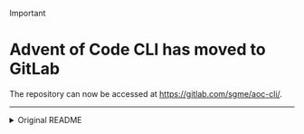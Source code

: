> [!IMPORTANT]
> # Advent of Code CLI has moved to GitLab
> The repository can now be accessed at <https://gitlab.com/sgme/aoc-cli/>.

---

<details>
<summary>Original README</summary>

# AoC CLI
A CLI for running Advent of Code solutions.


## Installation
AoC CLI can be installed with Cargo using the following command:
```shell
cargo install --git https://github.com/TheSuperGamer20578/aoc-cli
```

## Quickstart
### Trusting a directory
Because the CLI will run all Python files in a directory and subdirectories,
it is important to only run the CLI in a directory you trust.
To assist with this, the CLI will refuse to run in a directory that hasn't
been trusted.
To trust a directory, run the following command,
replacing `<dir>` with the directory you want to trust:
```shell
aoc trust <dir>
```
> [!WARNING]
> Only trust directories you trust.
> Trusting malicious directories or directories containing malicious directories
> will result in arbitrary code execution.

### Authentication
The CLI requires an AoC session cookie to be set in the environment.
The token can be obtained from the application tab of your browser's developer tools.
To set the token, run the following command and paste the token when prompted:
```shell
aoc token
```

### Writing a solution
When running through the CLI, you have access to the `aoc` module,
which provides the `solution` decorator.
The `solution` decorator requires three arguments:
the year, the day, and the part.
Any functions decorated with the decorator will be called with the input data
as a string, and the return value will be submitted.
The following is an example of a solution file
(of course you'll want to return something other than 0):
```python
from aoc import *

@solution(2023, 1, 1)
def part_one(data: str) -> int:
    return 0

@solution(2023, 1, 2)
def part_two(data: str) -> int:
    return 0
```

### Running solutions
To run solutions, run the following command in a trusted directory:
```shell
aoc run [year] [day] [part]
```
If the year, day, or part is omitted, all solutions for what is provided will be run.

## Templates
Tera templates are supported to quickly generate solution files.
Templates are stored in the `templates` directory under the trusted directory.
The following variables are available:

| Variable | Description                    |
|----------|--------------------------------|
| `year`   | The year of the solution       |
| `day`    | The day of the solution        |
| `part`   | The part of the solution       |
| `url`    | The url to the problem's page  |

The following is an example of a template:
```python
"""{{ url }}"""
from aoc import *


@solution({{ year }}, {{ day }}, 1)
def part1(data: str):
    ...


@solution({{ year }}, {{ day }}, 2)
def part2(data: str):
    ...
```
To render a template, run the following command:
```shell
aoc new <template> <file> [year] [day] [part]
```
This will render the template at `templates/<template>.tera` to `<file>`.
If the year, day or part is omitted, they will render as ellipses (`...`).
The template above would render to the following
with a year of 2023, and a day of 1:
```python
"""https://adventofcode.com/2023/day/1"""
from aoc import *


@solution(2023, 1, 1)
def part1(data: str):
    ...


@solution(2023, 1, 2)
def part2(data: str):
    ...
```

</details>
